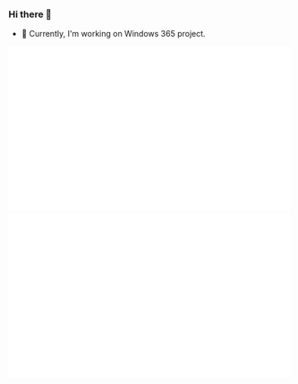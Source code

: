 ### Hi there 👋

- 🔭 Currently, I'm working on Windows 365 project. 

<a href="https://github.com/eugene2candy/github-stats">
<img src="https://github.com/eugene2candy/github-stats/blob/master/generated/overview.svg#gh-dark-mode-only" />
<img src="https://github.com/eugene2candy/github-stats/blob/master/generated/languages.svg#gh-dark-mode-only" />
</a>

<!--
**eugene2candy/eugene2candy** is a ✨ _special_ ✨ repository because its `README.md` (this file) appears on your GitHub profile.

Here are some ideas to get you started:

- 🔭 I’m currently working on ...
- 🌱 I’m currently learning ...
- 👯 I’m looking to collaborate on ...
- 🤔 I’m looking for help with ...
- 💬 Ask me about ...
- 📫 How to reach me: ...
- 😄 Pronouns: ...
- ⚡ Fun fact: ...
-->
